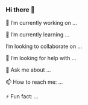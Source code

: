 ### Hi there 👋

🔭 I’m currently working on ...

🌱 I’m currently learning ...

I’m looking to collaborate on ...

🤔 I’m looking for help with ...

💬 Ask me about ...

📫 How to reach me: ...

⚡ Fun fact: ...
